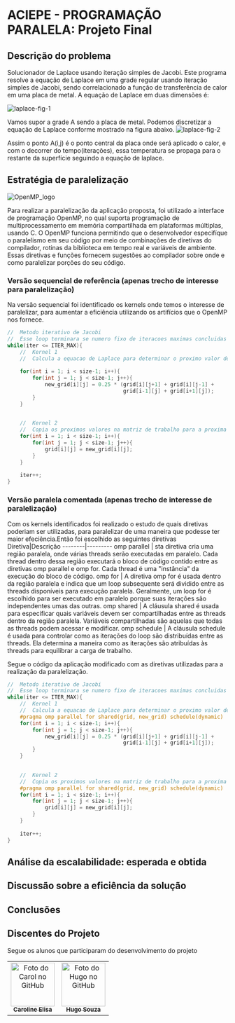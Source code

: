 # ACIEPE - PROGRAMAÇÃO PARALELA: Projeto Final

## Descrição do problema
Solucionador de Laplace usando iteração simples de Jacobi. Este programa resolve a equação de Laplace em uma grade regular usando iteração simples de Jacobi, sendo correlacionado a função de transferência de calor em uma placa de metal. A equação de Laplace em duas dimensões é:

![laplace-fig-1](https://github.com/Hugo-Souza/aciepe_pp_projfinal/assets/54536160/39653ad6-72f8-43c6-af85-b5a1a9b66977)

Vamos supor a grade A sendo a placa de metal. Podemos discretizar a equação de Laplace conforme mostrado na figura abaixo.
![laplace-fig-2](https://github.com/Hugo-Souza/aciepe_pp_projfinal/assets/54536160/c2d3cb22-b89c-4fef-87b6-095fe8765893)

Assim o ponto A(i,j) é o ponto central da placa onde será aplicado o calor, e com o decorrer do tempo(iterações), essa temperatura se propaga para o restante da superfície seguindo a equação de laplace.
## Estratégia de paralelização
![OpenMP_logo](https://github.com/Hugo-Souza/aciepe_pp_projfinal/assets/54536160/7db7d67d-0252-40b3-9a55-ad97494af435)

Para realizar a paralelização da aplicação proposta, foi utilizado a interface de programação OpenMP, no qual suporta programação de multiprocessamento em memória compartilhada em plataformas múltiplas, usando C.
O OpenMP funciona permitindo que o desenvolvedor especifíque o paralelismo em seu código por meio de combinações de diretivas do compilador, rotinas da biblioteca em tempo real e variáveis de ambiente. Essas diretivas e funções fornecem sugestões ao compilador sobre onde e como paralelizar porções do seu código.

### Versão sequencial de referência (apenas trecho de interesse para paralelização)
Na versão sequencial foi identificado os kernels onde temos o interesse de paralelizar, para aumentar a eficiência utilizando os artifícios que o OpenMP nos fornece. 
```c
//  Metodo iterativo de Jacobi
//  Esse loop terminara se numero fixo de iteracoes maximas concluidas
while(iter <= ITER_MAX){
    //  Kernel 1
    //  Calcula a equacao de Laplace para determinar o proximo valor de cada celula da grade
    
    for(int i = 1; i < size-1; i++){
        for(int j = 1; j < size-1; j++){
            new_grid[i][j] = 0.25 * (grid[i][j+1] + grid[i][j-1] +
                                     grid[i-1][j] + grid[i+1][j]);
        }
    }

    
    //  Kernel 2
    //  Copia os proximos valores na matriz de trabalho para a proxima iteracao
    for(int i = 1; i < size-1; i++){
        for(int j = 1; j < size-1; j++){
            grid[i][j] = new_grid[i][j];
        }
    }
        
    iter++;
}
```

### Versão paralela comentada (apenas trecho de interesse de paralelização)
Com os kernels identificados foi realizado o estudo de quais diretivas poderiam ser utilizadas, para paralelizar de uma maneira que podesse ter maior efeciência.Então foi escolhido as seguintes diretivas 
Diretiva|Descrição
--------|---------
omp parallel | sta diretiva cria uma região paralela, onde várias threads serão executadas em paralelo. Cada thread dentro dessa região executará o bloco de código contido entre as diretivas omp parallel e omp for. Cada thread é uma "instância" da execução do bloco de código.
omp for | A diretiva omp for é usada dentro da região paralela e indica que um loop subsequente será dividido entre as threads disponíveis para execução paralela. Geralmente, um loop for é escolhido para ser executado em paralelo porque suas iterações são independentes umas das outras.
omp shared | A cláusula shared é usada para especificar quais variáveis devem ser compartilhadas entre as threads dentro da região paralela. Variáveis compartilhadas são aquelas que todas as threads podem acessar e modificar.
omp schedule | A cláusula schedule é usada para controlar como as iterações do loop são distribuídas entre as threads. Ela determina a maneira como as iterações são atribuídas às threads para equilibrar a carga de trabalho.

Segue o código da aplicação modificado com as diretivas utilizadas para a realização da paralelização. 
```c
//  Metodo iterativo de Jacobi
//  Esse loop terminara se numero fixo de iteracoes maximas concluidas
while(iter <= ITER_MAX){
    //  Kernel 1
    //  Calcula a equacao de Laplace para determinar o proximo valor de cada celula da grade
    #pragma omp parallel for shared(grid, new_grid) schedule(dynamic)
    for(int i = 1; i < size-1; i++){
        for(int j = 1; j < size-1; j++){
            new_grid[i][j] = 0.25 * (grid[i][j+1] + grid[i][j-1] +
                                     grid[i-1][j] + grid[i+1][j]);
        }
    }

    
    //  Kernel 2
    //  Copia os proximos valores na matriz de trabalho para a proxima iteracao
    #pragma omp parallel for shared(grid, new_grid) schedule(dynamic)
    for(int i = 1; i < size-1; i++){
        for(int j = 1; j < size-1; j++){
            grid[i][j] = new_grid[i][j];
        }
    }
        
    iter++;
}
```


## Análise da escalabilidade: esperada e obtida

## Discussão sobre a eficiência da solução

## Conclusões

## Discentes do Projeto
Segue os alunos que participaram do desenvolvimento do projeto

<table>
    <tr>
        <td align="center">
            <a href="https://github.com/CarolElisa">
                <img src="https://avatars.githubusercontent.com/CarolElisa" width="100px;" alt="Foto do Carol no GitHub"/><br>
                <sub>
                    <b>Caroline Elisa</b>
            </a>
        </td>
        <td align="center">
            <a href="https://github.com/Hugo-Souza">
                <img src="https://avatars.githubusercontent.com/Hugo-Souza" width="100px;" alt="Foto do Hugo no GitHub"/><br>
                <sub>
                    <b>Hugo Souza</b>
            </a>
        </td>
    </tr>
</table>


